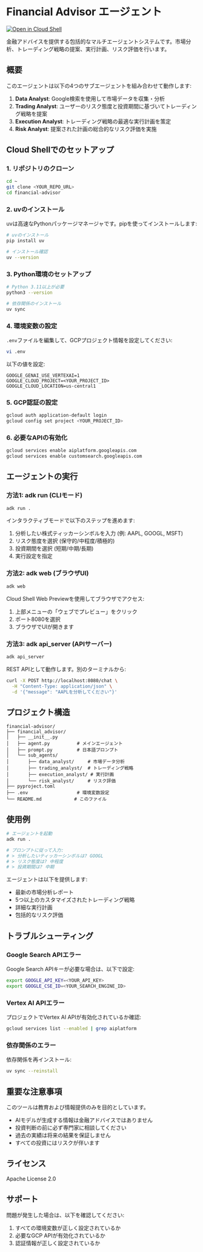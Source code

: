 # Financial Advisor エージェント

[![Open in Cloud Shell](https://gstatic.com/cloudssh/images/open-btn.png)](https://ssh.cloud.google.com/cloudshell/open?cloudshell_git_repo=https://github.com/jupemara/agents&cloudshell_tutorial=tutorial.md&cloudshell_workspace=financial-advisor&cloudshell_git_branch=main)

金融アドバイスを提供する包括的なマルチエージェントシステムです。市場分析、トレーディング戦略の提案、実行計画、リスク評価を行います。

## 概要

このエージェントは以下の4つのサブエージェントを組み合わせて動作します:

1. **Data Analyst**: Google検索を使用して市場データを収集・分析
2. **Trading Analyst**: ユーザーのリスク態度と投資期間に基づいてトレーディング戦略を提案
3. **Execution Analyst**: トレーディング戦略の最適な実行計画を策定
4. **Risk Analyst**: 提案された計画の総合的なリスク評価を実施

## Cloud Shellでのセットアップ

### 1. リポジトリのクローン

```bash
cd ~
git clone <YOUR_REPO_URL>
cd financial-advisor
```

### 2. uvのインストール

uvは高速なPythonパッケージマネージャです。pipを使ってインストールします:

```bash
# uvのインストール
pip install uv

# インストール確認
uv --version
```

### 3. Python環境のセットアップ

```bash
# Python 3.11以上が必要
python3 --version

# 依存関係のインストール
uv sync
```

### 4. 環境変数の設定

`.env`ファイルを編集して、GCPプロジェクト情報を設定してください:

```bash
vi .env
```

以下の値を設定:
```
GOOGLE_GENAI_USE_VERTEXAI=1
GOOGLE_CLOUD_PROJECT=<YOUR_PROJECT_ID>
GOOGLE_CLOUD_LOCATION=us-central1
```

### 5. GCP認証の設定

```bash
gcloud auth application-default login
gcloud config set project <YOUR_PROJECT_ID>
```

### 6. 必要なAPIの有効化

```bash
gcloud services enable aiplatform.googleapis.com
gcloud services enable customsearch.googleapis.com
```

## エージェントの実行

### 方法1: adk run (CLIモード)

```bash
adk run .
```

インタラクティブモードで以下のステップを進めます:
1. 分析したい株式ティッカーシンボルを入力 (例: AAPL, GOOGL, MSFT)
2. リスク態度を選択 (保守的/中程度/積極的)
3. 投資期間を選択 (短期/中期/長期)
4. 実行設定を指定

### 方法2: adk web (ブラウザUI)

```bash
adk web
```

Cloud Shell Web Previewを使用してブラウザでアクセス:
1. 上部メニューの「ウェブでプレビュー」をクリック
2. ポート8080を選択
3. ブラウザでUIが開きます

### 方法3: adk api_server (APIサーバー)

```bash
adk api_server
```

REST APIとして動作します。別のターミナルから:

```bash
curl -X POST http://localhost:8080/chat \
  -H "Content-Type: application/json" \
  -d '{"message": "AAPLを分析してください"}'
```

## プロジェクト構造

```
financial-advisor/
├── financial_advisor/
│   ├── __init__.py
│   ├── agent.py          # メインエージェント
│   ├── prompt.py         # 日本語プロンプト
│   └── sub_agents/
│       ├── data_analyst/     # 市場データ分析
│       ├── trading_analyst/  # トレーディング戦略
│       ├── execution_analyst/ # 実行計画
│       └── risk_analyst/     # リスク評価
├── pyproject.toml
├── .env                  # 環境変数設定
└── README.md            # このファイル
```

## 使用例

```bash
# エージェントを起動
adk run .

# プロンプトに従って入力:
# > 分析したいティッカーシンボルは? GOOGL
# > リスク態度は? 中程度
# > 投資期間は? 中期
```

エージェントは以下を提供します:
- 最新の市場分析レポート
- 5つ以上のカスタマイズされたトレーディング戦略
- 詳細な実行計画
- 包括的なリスク評価

## トラブルシューティング

### Google Search APIエラー

Google Search APIキーが必要な場合は、以下で設定:

```bash
export GOOGLE_API_KEY=<YOUR_API_KEY>
export GOOGLE_CSE_ID=<YOUR_SEARCH_ENGINE_ID>
```

### Vertex AI APIエラー

プロジェクトでVertex AI APIが有効化されているか確認:

```bash
gcloud services list --enabled | grep aiplatform
```

### 依存関係のエラー

依存関係を再インストール:

```bash
uv sync --reinstall
```

## 重要な注意事項

このツールは教育および情報提供のみを目的としています。
- AIモデルが生成する情報は金融アドバイスではありません
- 投資判断の前に必ず専門家に相談してください
- 過去の実績は将来の結果を保証しません
- すべての投資にはリスクが伴います

## ライセンス

Apache License 2.0

## サポート

問題が発生した場合は、以下を確認してください:
1. すべての環境変数が正しく設定されているか
2. 必要なGCP APIが有効化されているか
3. 認証情報が正しく設定されているか
